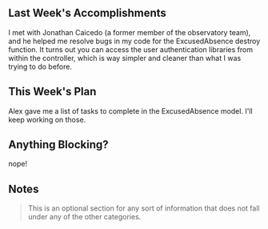 ## Last Week's Accomplishments

I met with Jonathan Caicedo (a former member of the observatory team), and he helped me resolve bugs in my code for the ExcusedAbsence destroy function.
It turns out you can access the user authentication libraries from within the controller, which is way simpler and cleaner than what I was trying to do before.

## This Week's Plan

Alex gave me a list of tasks to complete in the ExcusedAbsence model. I'll keep working on those.

## Anything Blocking?

nope!

## Notes

> This is an optional section for any sort of information that does not fall under any of the other categories.

